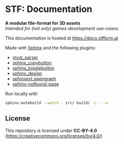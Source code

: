 # STF: Documentation
**A modular file-format for 3D assets**\
*Intended for (not only) games-development use-cases.*

This documentation is hosted at <https://docs.stfform.at>

Made with [Sphinx](https://www.sphinx-doc.org/en/master/) and the following plugins:
* [myst_parser](https://myst-parser.readthedocs.io/en/latest/index.html)
* [sphinx_copybutton](https://sphinx-copybutton.readthedocs.io/en/latest/)
* [sphinx_togglebutton](https://pypi.org/project/sphinx-togglebutton/)
* [sphinx_design](https://sphinx-design.readthedocs.io/en/stable/index.html)
* [sphinxext.opengraph](https://sphinxext-opengraph.readthedocs.io/en/latest/)
* [sphinx-notfound-page](https://github.com/readthedocs/sphinx-notfound-page)

Run locally with
```sh
sphinx-autobuild --watch . src/ build/ -c . -a
```

## License
This repository is licensed under **CC-BY-4.0** (<https://creativecommons.org/licenses/by/4.0/>)
